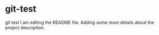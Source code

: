 # git-test
git test
I am editing the README file. Adding some more details about the project description.
